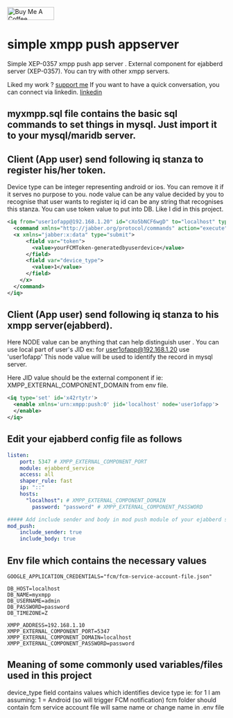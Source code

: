 <p >
<a href="https://www.buymeacoffee.com/abhayrawat" target="_blank"><img align="center" src="https://cdn.buymeacoffee.com/buttons/v2/default-yellow.png" alt="Buy Me A Coffee" height="30px" width= "108px"></a>
</p> 

# simple xmpp push appserver

Simple XEP-0357 xmpp push app server . External component for ejabberd server (XEP-0357). You can try with other xmpp servers.

Liked my work ? [support me](https://www.buymeacoffee.com/abhayrawat)
If you want to have a quick conversation, you can connect via linkedin. [linkedin](http://linkedin.com/in/abhay-rawat-8478a088)

## myxmpp.sql file contains the basic sql commands to set things in mysql. Just import it to your mysql/maridb server.

## Client (App user) send following iq stanza to register his/her token. 
Device type can be integer representing android or ios. You can remove it if it serves no purpose to you.
node value can be any value decided by you to recognise that user wants to register
iq id can be any string that recognises this stanza.
You can use token value to put into DB. Like I did in this project.

```xml
<iq from="user1ofapp@192.168.1.20" id="cXo5bNCF6wgD" to="localhost" type="set">
  <command xmlns="http://jabber.org/protocol/commands" action="execute" node="register-push">
  <x xmlns="jabber:x:data" type="submit">
      <field var="token">
        <value>yourFCMToken-generatedbyuserdevice</value>
      </field>
      <field var="device_type">
        <value>1</value>
      </field>
    </x>
  </command>
</iq>

```

## Client (App user) send following iq stanza to his xmpp server(ejabberd). 
Here NODE value can be anything that can help distinguish user .
You can use local part of user's JID ex: for user1ofapp@192.168.1.20 use 'user1ofapp'
This node value will be used to identify the record in mysql server.

Here JID value should be the external component if ie: XMPP_EXTERNAL_COMPONENT_DOMAIN from env file.
```xml
<iq type='set' id='x42rtytr'>
  <enable xmlns='urn:xmpp:push:0' jid='localhost' node='user1ofapp'>
  </enable>
</iq>

```

## Edit your ejabberd config file as follows
```yaml
listen:
    port: 5347 # XMPP_EXTERNAL_COMPONENT_PORT
    module: ejabberd_service
    access: all
    shaper_rule: fast
    ip: "::"
    hosts:
      "localhost": # XMPP_EXTERNAL_COMPONENT_DOMAIN
        password: "password" # XMPP_EXTERNAL_COMPONENT_PASSWORD

##### Add include sender and body in mod push module of your ejabberd server according to your needs.
mod_push: 
    include_sender: true
    include_body: true

```

## Env file which contains the necessary values
```env
GOOGLE_APPLICATION_CREDENTIALS="fcm/fcm-service-account-file.json"

DB_HOST=localhost
DB_NAME=myxmpp
DB_USERNAME=admin
DB_PASSWORD=password
DB_TIMEZONE=Z

XMPP_ADDRESS=192.168.1.10
XMPP_EXTERNAL_COMPONENT_PORT=5347
XMPP_EXTERNAL_COMPONENT_DOMAIN=localhost
XMPP_EXTERNAL_COMPONENT_PASSWORD=password

```

## Meaning of some commonly used variables/files used in this project
device_type field contains values which identifies device type ie: for 1 I am assuming: 1 = Android (so will trigger FCM notification)
fcm folder should contain fcm service account file will same name or change name in .env file
